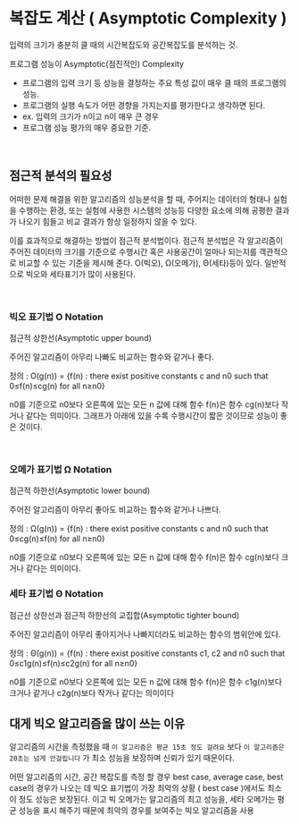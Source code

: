 # 복잡도 계산 ( Asymptotic Complexity )

입력의 크기가 충분히 클 때의 시간복잡도와 공간복잡도를 분석하는 것.



프로그램 성능이 Asymptotic(점진적인) Complexity

- 프로그램의 입력 크기 등 성능을 결정하는 주요 특성 값이 매우 클 때의 프로그램의 성능.
- 프로그램의 실행 속도가 어떤 경향을 가지는지를 평가한다고 생각하면 된다.
- ex. 입력의 크기가 n이고 n이 매우 큰 경우
- 프로그램 성능 평가의 매우 중요한 기준.

<br>

## 점근적 분석의 필요성
어떠한 문제 해결을 위한 알고리즘의 성능분석을 할 때, 주어지는 데이터의 형태나 실험을 수행하는 환경, 또는 실험에 사용한 시스템의 성능등 다양한 요소에 의해 공평한 결과가 나오기 힘들고 비교 결과가 항상 일정하지 않을 수 있다.

이를 효과적으로 해결하는 방법이 점근적 분석법이다. 점근적 분석법은 각 알고리즘이 주어진 데이터의 크기를 기준으로 수행시간 혹은 사용공간이 얼마나 되는지를 객관적으로 비교할 수 있는 기준을 제시해 준다.
O(빅오), Ω(오메가), Θ(세타)등이 있다. 일반적으로 빅오와 세타표기가 많이 사용된다.

<br>

### 빅오 표기법 O Notation
점근적 상한선(Asymptotic upper bound)

주어진 알고리즘이 아무리 나빠도 비교하는 함수와 같거나 좋다.

정의 : O(g(n)) = {f(n) : there exist positive constants c and n0 such that 0≤f(n)≤cg(n) for all n≥n0}

n0를 기준으로 n0보다 오른쪽에 있는 모든 n 값에 대해 함수 f(n)은 함수 cg(n)보다 작거나 같다는 의미이다. 그래프가 아래에 있을 수록 수행시간이 짧은 것이므로 성능이 좋은 것이다.

<br>

### 오메가 표기법 Ω Notation
점근적 하한선(Asymptotic lower bound)

주어진 알고리즘이 아무리 좋아도 비교하는 함수와 같거나 나쁘다.

정의 : Ω(g(n)) = {f(n) : there exist positive constants c and n0 such that 0≤cg(n)≤f(n) for all n≥n0}

n0를 기준으로 n0보다 오른쪽에 있는 모든 n 값에 대해 함수 f(n)은 함수 cg(n)보다 크거나 같다는 의미이다.

### 세타 표기법 Θ Notation

점근선 상한선과 점근적 하한선의 교집합(Asymptotic tighter bound)

주어진 알고리즘이 아무리 좋아지거나 나빠지더라도 비교하는 함수의 범위안에 있다.

정의 : Θ(g(n)) = {f(n) : there exist positive constants c1, c2 and n0 such that 0≤c1g(n)≤f(n)≤c2g(n) for all n≥n0}

n0를 기준으로 n0보다 오른쪽에 있는 모든 n 값에 대해 함수 f(n)은 함수 c1g(n)보다 크거나 같거나 c2g(n)보다 작거나 같다는 의미이다


## 대게 빅오 알고리즘을 많이 쓰는 이유

 알고리즘의 시간을 측정했을 때 `이 알고리즘은 평균 15초 정도 걸려요` 보다 `이 알고리즘은 20초는 넘게 안걸립니다` 가 최소 성능을 보장하며 신뢰가 있기 때문이다.

 어떤 알고리즘의 시간, 공간 복잡도를 측정 할 경우 best case, average case, best case의 경우가 나오는 데 빅오 표기법이 가장 최악의 상황 ( best case )에서도 최소 이 정도 성능은 보장된다. 이고
 빅 오메가는 알고리즘의 최고 성능을, 세타 오메가는 평균 성능을 표시 해주기 때문에 최악의 경우를 보여주는 빅오 알고리즘을 사용